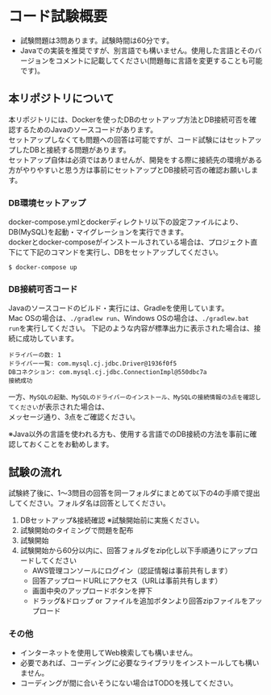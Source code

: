 # コード試験概要

- 試験問題は3問あります。試験時間は60分です。
- Javaでの実装を推奨ですが、別言語でも構いません。使用した言語とそのバージョンをコメントに記載してください(問題毎に言語を変更することも可能です)。

## 本リポジトリについて

本リポジトリには、Dockerを使ったDBのセットアップ方法とDB接続可否を確認するためのJavaのソースコードがあります。  
セットアップしなくても問題への回答は可能ですが、コード試験にはセットアップしたDBと接続する問題があります。  
セットアップ自体は必須ではありませんが、開発をする際に接続先の環境がある方がやりやすいと思う方は事前にセットアップとDB接続可否の確認お願いします。  

### DB環境セットアップ

docker-compose.ymlとdockerディレクトリ以下の設定ファイルにより、DB(MySQL)を起動・マイグレーションを実行できます。  
dockerとdocker-composeがインストールされている場合は、プロジェクト直下にて下記のコマンドを実行し、DBをセットアップしてください。  

```
$ docker-compose up
```

### DB接続可否コード

Javaのソースコードのビルド・実行には、Gradleを使用しています。  
Mac OSの場合は、`./gradlew run`、Windows OSの場合は、`./gradlew.bat run`を実行してください。
下記のような内容が標準出力に表示された場合は、接続に成功しています。  

```
ドライバーの数: 1
ドライバー一覧: com.mysql.cj.jdbc.Driver@1936f0f5
DBコネクション: com.mysql.cj.jdbc.ConnectionImpl@550dbc7a
接続成功
```

一方、`MySQLの起動、MySQLのドライバーのインストール、MySQLの接続情報の3点を確認してください`が表示された場合は、  
メッセージ通り、3点をご確認ください。  

※Java以外の言語を使われる方も、使用する言語でのDB接続の方法を事前に確認しておくことをお勧めします。

## 試験の流れ

試験終了後に、1〜3問目の回答を同一フォルダにまとめて以下の4の手順で提出してください。フォルダ名は回答としてください。

1. DBセットアップ&接続確認 ※試験開始前に実施ください。
2. 試験開始のタイミングで問題を配布
3. 試験開始
4. 試験開始から60分以内に、回答フォルダをzip化し以下手順通りにアップロードしてください
    - AWS管理コンソールにログイン（認証情報は事前共有します）
    - 回答アップロードURLにアクセス（URLは事前共有します）
    - 画面中央のアップロードボタンを押下
    - ドラッグ&ドロップ or ファイルを追加ボタンより回答zipファイルをアップロード

### その他

- インターネットを使用してWeb検索しても構いません。
- 必要であれば、コーディングに必要なライブラリをインストールしても構いません。
- コーディングが間に合いそうにない場合はTODOを残してください。
